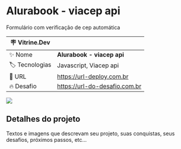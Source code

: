 # Alurabook - viacep api

Formulário com verificação de cep automática

| :placard: Vitrine.Dev |     |
| -------------  | --- |
| :sparkles: Nome        | **Alurabook - viacep api**
| :label: Tecnologias | Javascript, Viacep api
| :rocket: URL         | https://url-deploy.com.br
| :fire: Desafio     | https://url-do-desafio.com.br

<!-- Inserir imagem com a #vitrinedev ao final do link -->
![](https://via.placeholder.com/1200x500.png?text=imagem+lindona+do+meu+projeto#vitrinedev)

## Detalhes do projeto

Textos e imagens que descrevam seu projeto, suas conquistas, seus desafios, próximos passos, etc...
